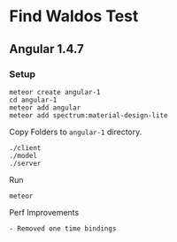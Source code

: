 # Find Waldos Test

## Angular 1.4.7

### Setup 

    meteor create angular-1
    cd angular-1
    meteor add angular
    meteor add spectrum:material-design-lite
    
Copy Folders to `angular-1` directory.

    ./client
    ./model
    ./server
    
Run

    meteor

Perf Improvements

    - Removed one time bindings